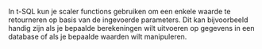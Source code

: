 In t-SQL kun je scaler functions gebruiken om een enkele waarde te retourneren op basis van de ingevoerde parameters. Dit kan bijvoorbeeld handig zijn als je bepaalde berekeningen wilt uitvoeren op gegevens in een database of als je bepaalde waarden wilt manipuleren.

